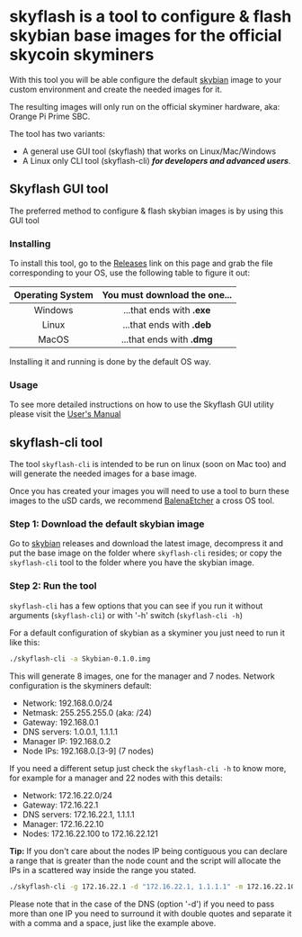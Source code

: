 # skyflash is a tool to configure & flash skybian base images for the official skycoin skyminers

With this tool you will be able configure the default [skybian](https://github.com/simelo/skybian) image to your custom environment and create the needed images for it.

The resulting images will only run on the official skyminer hardware, aka: Orange Pi Prime SBC.

The tool has two variants:

* A general use GUI tool (skyflash) that works on Linux/Mac/Windows
* A Linux only CLI tool (skyflash-cli) **_for developers and advanced users_**.

## Skyflash GUI tool

The preferred method to configure & flash skybian images is by using this GUI tool

### Installing

To install this tool, go to the [Releases](https://github.com/skycoin/skyflash/releases) link on this page and grab the file corresponding to your OS, use the following table to figure it out:

| Operating System | You must download the one... |
|:----------------:|:--------------------------------:|
| Windows | ...that ends with **.exe** |
| Linux | ...that ends with **.deb** |
| MacOS | ...that ends with **.dmg** |

Installing it and running is done by the default OS way.

### Usage

To see more detailed instructions on how to use the Skyflash GUI utility please visit the [User's Manual](USER_MANUAL.md)

## skyflash-cli tool

The tool `skyflash-cli` is intended to be run on linux (soon on Mac too) and will generate the needed images for a base image.

Once you has created your images you will need to use a tool to burn these images to the uSD cards, we recommend [BalenaEtcher](https://www.balena.io/etcher/) a cross OS tool.

### Step 1: Download the default skybian image

Go to [skybian](https://github.com/skycoin/skybian) releases and download the latest image, decompress it and put the base image on the folder where `skyflash-cli` resides; or copy the `skyflash-cli` tool to the folder where you have the skybian image.

### Step 2: Run the tool

`skyflash-cli` has a few options that you can see if you run it without arguments (`skyflash-cli`) or with '-h' switch (`skyflash-cli -h`)

For a default configuration of skybian as a skyminer you just need to run it like this:

```sh
./skyflash-cli -a Skybian-0.1.0.img
```

This will generate 8 images, one for the manager and 7 nodes. Network configuration is the skyminers default:

* Network: 192.168.0.0/24
* Netmask: 255.255.255.0 (aka: /24)
* Gateway: 192.168.0.1
* DNS servers: 1.0.0.1, 1.1.1.1
* Manager IP: 192.168.0.2
* Node IPs: 192.168.0.[3-9] (7 nodes)

If you need a different setup just check the `skyflash-cli -h` to know more, for example for a manager and 22 nodes with this details:

* Network: 172.16.22.0/24
* Gateway: 172.16.22.1
* DNS servers: 172.16.22.1, 1.1.1.1
* Manager: 172.16.22.10
* Nodes: 172.16.22.100 to 172.16.22.121

**Tip:** If you don't care about the nodes IP being contiguous you can declare a range that is greater than the node count and the script will allocate the IPs in a scattered way inside the range you stated.

```sh
./skyflash-cli -g 172.16.22.1 -d "172.16.22.1, 1.1.1.1" -m 172.16.22.10 -n 100-121 -i Skybian-0.1.0.img
```

Please note that in the case of the DNS (option '-d') if you need to pass more than one IP you need to surround it with double quotes and separate it with a comma and a space, just like the example above.

